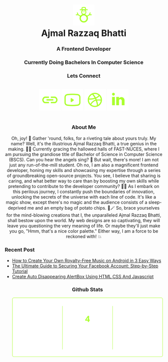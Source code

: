 <h1 align="center"> <img src="/snowman.svg" /><br/>Ajmal Razzaq Bhatti </h1>

<h3 align="center">A Frontend Developer</h3>
<h3 align="center">Currently Doing Bachelors In Computer Science</h3>

<div align="center"> <h3> Lets Connect</h3><br/>
	<a href="https://technovexis.blogspot.com" target="blank"><img src="/link.svg"></a>
	<a href="https://youtube.com/@technovexis" target="blank"><img src="/youtube.svg"></a>
	<a href="https://dribble.com/ajmalrazzaq07" target="blank"><img src="/dribble.svg"></a>
	<a href="https://www.linkedin.com/in/ajmalrazzaq07/" target="blank"><img src="/linkedin.svg"> </a>
	</div>
	<br/>	
	
<div align="center">
<h3>About Me</h3>
<p>Oh, joy! 🙌 Gather 'round, folks, for a riveting tale about yours truly. My name? Well, it's the illustrious Ajmal Razzaq Bhatti, a true genius in the making. 👨‍💻 Currently gracing the hallowed halls of FAST-NUCES, where I am pursuing the grandiose title of Bachelor of Science in Computer Science (BSCS). Can you hear the angels sing? 🎵
But wait, there's more! I am not just any run-of-the-mill student. Oh no, I am also a magnificent frontend developer, honing my skills and showcasing my expertise through a series of groundbreaking open-source projects. You see, I believe that sharing is caring, and what better way to care than by boosting my own skills while pretending to contribute to the developer community? 🤷‍♂️
As I embark on this perilous journey, I constantly push the boundaries of innovation, unlocking the secrets of the universe with each line of code. It's like a magic show, except there's no magic and the audience consists of a sleep-deprived me and an empty bag of potato chips. 🎩🪄
So, brace yourselves for the mind-blowing creations that I, the unparalleled Ajmal Razzaq Bhatti, shall bestow upon the world. My web designs are so captivating, they will leave you questioning the very meaning of life. Or maybe they'll just make you go, "Hmm, that's a nice color palette." Either way, I am a force to be reckoned with! 💥</p>
</div>

### Recent Post

<!-- BLOG-POST-LIST:START -->

- [How to Create Your Own Royalty-Free Music on Android in 3 Easy Ways](https://technovexis.blogspot.com/2023/05/how-to-create-your-own-royalty-free.html)
- [The Ultimate Guide to Securing Your Facebook Account: Step-by-Step Tutorial](https://technovexis.blogspot.com/2023/05/the-ultimate-guide-to-securing-your.html)
- [Create Auto Disappearing AlertBox Using HTML,CSS And Javascript](https://technovexis.blogspot.com/2023/04/create-alertbox-using-htmlcss-and.html)
  <!-- BLOG-POST-LIST:END -->
  <div align="center">
  <h3>Github Stats</h3>
  <img src="/streak.svg">
  	<div>
